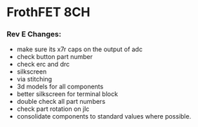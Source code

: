 # FrothFET 8CH

### Rev E Changes:

* make sure its x7r caps on the output of adc
* check button part number
* check erc and drc
* silkscreen
* via stitching
* 3d models for all components
* better silkscreen for terminal block
* double check all part numbers
* check part rotation on jlc
* consolidate components to standard values where possible.